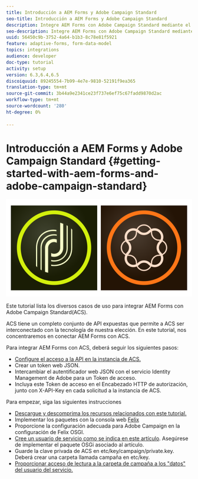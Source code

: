 ```yaml
---
title: Introducción a AEM Forms y Adobe Campaign Standard
seo-title: Introducción a AEM Forms y Adobe Campaign Standard
description: Integre AEM Forms con Adobe Campaign Standard mediante el Modelo de datos de formulario de AEM Forms para obtener información sobre perfiles de campaña de ACS, etc.
seo-description: Integre AEM Forms con Adobe Campaign Standard mediante el Modelo de datos de formulario de AEM Forms para obtener información sobre perfiles de campaña de ACS, etc.
uuid: 56450c9b-3752-4a64-b1b3-8c78e81f5921
feature: adaptive-forms, form-data-model
topics: integrations
audience: developer
doc-type: tutorial
activity: setup
version: 6.3,6.4,6.5
discoiquuid: 89245554-7b99-4e7e-9810-52191f9ea365
translation-type: tm+mt
source-git-commit: 3b44a9e2341ce23f737e6ef75c67fadd9870d2ac
workflow-type: tm+mt
source-wordcount: '280'
ht-degree: 0%

---
```



# Introducción a AEM Forms y Adobe Campaign Standard {#getting-started-with-aem-forms-and-adobe-campaign-standard}

![formsandcampaign](assets/helpx-cards-forms.png)

Este tutorial lista los diversos casos de uso para integrar AEM Forms con Adobe Campaign Standard(ACS).

ACS tiene un completo conjunto de API expuestas que permite a ACS ser interconectado con la tecnología de nuestra elección. En este tutorial, nos concentraremos en conectar AEM Forms con ACS.

Para integrar AEM Forms con ACS, deberá seguir los siguientes pasos:

* [Configure el acceso a la API en la instancia de ACS.](https://docs.campaign.adobe.com/doc/standard/en/api/ACS_API.html#setting-up-api-access)
* Crear un token web JSON.
* Intercambiar el autentificador web JSON con el servicio Identity Management de Adobe para un Token de acceso.
* Incluya este Token de acceso en el Encabezado HTTP de autorización, junto con X-API-Key en cada solicitud a la instancia de ACS.

Para empezar, siga las siguientes instrucciones

* [Descargue y descomprima los recursos relacionados con este tutorial.](assets/aem-forms-and-acs-bundles.zip)
* Implementar los paquetes con la consola web [Felix](http://localhost:4502/system/console/bundles)
* Proporcione la configuración adecuada para Adobe Campaign en la configuración de Felix OSGI.
* [Cree un usuario de servicio como se indica en este artículo](/help/forms/adaptive-forms/service-user-tutorial-develop.md). Asegúrese de implementar el paquete OSGi asociado al artículo.
* Guarde la clave privada de ACS en etc/key/campaign/private.key. Deberá crear una carpeta llamada campaña en etc/key.
* [Proporcionar acceso de lectura a la carpeta de campaña a los &quot;datos&quot; del usuario del servicio.](http://localhost:4502/useradmin)
